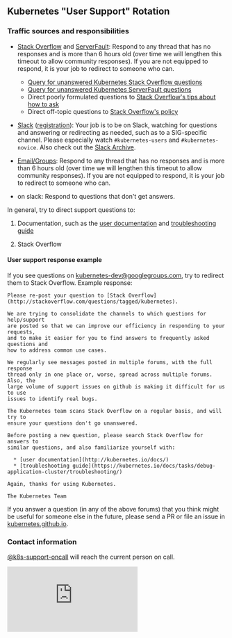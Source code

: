 ## Kubernetes "User Support" Rotation

### Traffic sources and responsibilities

* [Stack Overflow](http://stackoverflow.com/questions/tagged/kubernetes) and
[ServerFault](http://serverfault.com/questions/tagged/google-kubernetes):
Respond to any thread that has no responses and is more than 6 hours old (over
time we will lengthen this timeout to allow community responses). If you are not
equipped to respond, it is your job to redirect to someone who can.

  * [Query for unanswered Kubernetes Stack Overflow questions](http://stackoverflow.com/search?tab=newest&q=%5bkubernetes%5d%20answers%3a0)
  * [Query for unanswered Kubernetes ServerFault questions](https://serverfault.com/search?tab=newest&q=%5bgoogle-kubernetes%5d%20answers%3a0)
  * Direct poorly formulated questions to [Stack Overflow's tips about how to ask](http://stackoverflow.com/help/how-to-ask)
  * Direct off-topic questions to [Stack Overflow's policy](http://stackoverflow.com/help/on-topic)

* [Slack](https://kubernetes.slack.com) ([registration](http://slack.k8s.io)):
Your job is to be on Slack, watching for questions and answering or redirecting
as needed, such as to a SIG-specific channel. Please especially watch
`#kubernetes-users` and `#kubernetes-novice`. Also check out the
[Slack Archive](http://kubernetes.slackarchive.io/).

* [Email/Groups](https://groups.google.com/forum/#!forum/kubernetes-users):
Respond to any thread that has no responses and is more than 6 hours old (over
time we will lengthen this timeout to allow community responses). If you are not
equipped to respond, it is your job to redirect to someone who can.

*  on slack: Respond to questions that
don't get answers.

In general, try to direct support questions to:

1. Documentation, such as the [user documentation](https://kubernetes.io/docs/) and
[troubleshooting guide](https://kubernetes.io/docs/tasks/debug-application-cluster/troubleshooting/)

2. Stack Overflow

#### User support response example

If you see questions on kubernetes-dev@googlegroups.com, try to redirect them
to Stack Overflow. Example response:

```code
Please re-post your question to [Stack Overflow]
(http://stackoverflow.com/questions/tagged/kubernetes).

We are trying to consolidate the channels to which questions for help/support
are posted so that we can improve our efficiency in responding to your requests,
and to make it easier for you to find answers to frequently asked questions and
how to address common use cases.

We regularly see messages posted in multiple forums, with the full response
thread only in one place or, worse, spread across multiple forums. Also, the
large volume of support issues on github is making it difficult for us to use
issues to identify real bugs.

The Kubernetes team scans Stack Overflow on a regular basis, and will try to
ensure your questions don't go unanswered.

Before posting a new question, please search Stack Overflow for answers to
similar questions, and also familiarize yourself with:

  * [user documentation](http://kubernetes.io/docs/)
  * [troubleshooting guide](https://kubernetes.io/docs/tasks/debug-application-cluster/troubleshooting/)

Again, thanks for using Kubernetes.

The Kubernetes Team
```

If you answer a question (in any of the above forums) that you think might be
useful for someone else in the future, please send a PR or file an issue in
[kubernetes.github.io](https://github.com/kubernetes/kubernetes.github.io).

### Contact information

[@k8s-support-oncall](https://github.com/k8s-support-oncall) will reach the
current person on call.



<!-- BEGIN MUNGE: GENERATED_ANALYTICS -->
[![Analytics](https://kubernetes-site.appspot.com/UA-36037335-10/GitHub/docs/devel/on-call-user-support.md?pixel)]()
<!-- END MUNGE: GENERATED_ANALYTICS -->
